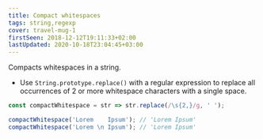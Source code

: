 ```yaml
---
title: Compact whitespaces
tags: string,regexp
cover: travel-mug-1
firstSeen: 2018-12-12T19:11:33+02:00
lastUpdated: 2020-10-18T23:04:45+03:00
---
```


Compacts whitespaces in a string.

- Use `String.prototype.replace()` with a regular expression to replace all occurrences of 2 or more whitespace characters with a single space.

```js
const compactWhitespace = str => str.replace(/\s{2,}/g, ' ');
```

```js
compactWhitespace('Lorem    Ipsum'); // 'Lorem Ipsum'
compactWhitespace('Lorem \n Ipsum'); // 'Lorem Ipsum'
```
